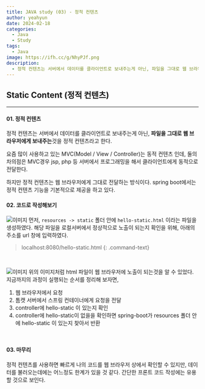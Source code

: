 ```yaml
---
title: JAVA study (03) - 정적 컨텐츠
author: yeahyun
date: 2024-02-18
categories:
  - Java
  - Study
tags:
  - Java
image: https://ifh.cc/g/NhyPJf.png
description:
  - 정적 컨텐츠는 서버에서 데이터를 클라이언트로 보내주는게 아닌, 파일을 그대로 웹 브라우저에게 보내주는 것을 정적 컨텐츠라고 한다.
---
```

## Static Content (정적 컨텐츠)
---
#### 01. 정적 컨텐츠

정적 컨텐츠는 서버에서 데이터를 클라이언트로 보내주는게 아닌, **파일을 그대로 웹 브라우저에게 보내주는**것을 정적 컨텐츠라고 한다.

요즘 많이 사용하고 있는 MVC(Model / View / Controller)는 동적 컨텐츠 인데, 둘의 차의점은
MVC경우 jsp, php 등 서버에서 프로그래밍을 해서 클라이언트에게 동적으로 전달한다.

하지만 정적 컨텐츠는 웹 브라우저에게 그대로 전달하는 방식이다.
spring boot에서는 정적 컨텐츠 기능을 기본적으로 제공을 하고 있다.


#### 02. 코드로 작성해보기
![이미지](https://ifh.cc/g/n9Cvv9.png)
먼저, `resources -> static` 폴더 안에 `hello-static.html` 이라는 파일을 생성하였다.
해당 파일을 로컬서버에서 정상적으로 노출이 되는지 확인을 위해, 아래의 주소를 url 창에 입력하였다.

>localhost:8080/hello-static.html
{: .command-text}

<br>

![이미지](https://ifh.cc/g/CpP7sk.png)
위의 이미지처럼 html 파일이 웹 브라우저에 노출이 되는것을 알 수 있었다. 지금까지의 과정이 실행되는 순서를 정리해 보자면,

1) 웹 브라우저에서 요청
2) 톰캣 서버에서 스프링 컨테이너에게 요청을 전달
3) controller에 hello-static 이 있는지 확인
4) controller에 hello-static이 없을을 확인하면 spring-boot가 resources 폴더 안에 hello-static 이 있는지 찾아서 반환

<br>

#### 03. 마무리

정적 컨텐츠를 사용하면 빠르게 나의 코드를 웹 브라우저 상에서 확인할 수 있지만, 데이터를 불러오는데에는 어느정도 한계가 있을 것 같다. 간단한 프론트 코드 작성에는 유용할 것으로 보인다.
<br>
